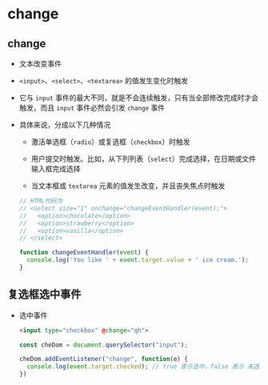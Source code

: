 # change

## change

  - 文本改变事件

  - `<input>`、`<select>`、`<textarea>` 的值发生变化时触发

  - 它与 `input` 事件的最大不同，就是不会连续触发，只有当全部修改完成时才会触发，而且 `input` 事件必然会引发 `change` 事件

  - 具体来说，分成以下几种情况

      - 激活单选框（`radio`）或复选框（`checkbox`）时触发

      - 用户提交时触发。比如，从下列列表（`select`）完成选择，在日期或文件输入框完成选择

      - 当文本框或 `textarea` 元素的值发生改变，并且丧失焦点时触发

    ```js
    // HTML代码为
    // <select size="1" onchange="changeEventHandler(event);">
    //   <option>chocolate</option>
    //   <option>strawberry</option>
    //   <option>vanilla</option>
    // </select>

    function changeEventHandler(event) {
      console.log('You like ' + event.target.value + ' ice cream.');
    }
    ```

## 复选框选中事件

  - 选中事件

    ```html
    <input type="checkbox" @change="qh">
    ```

    ```js
    const cheDom = document.querySelector("input");

    cheDom.addEventListener("change", function(e) {
      console.log(event.target.checked); // true 表示选中，false 表示 未选中
    })
    ```
